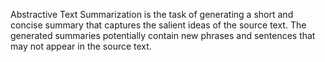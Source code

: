 Abstractive Text Summarization is the task of generating a short and concise summary that captures the salient ideas of the source text. The generated summaries potentially contain new phrases and sentences that may not appear in the source text.
